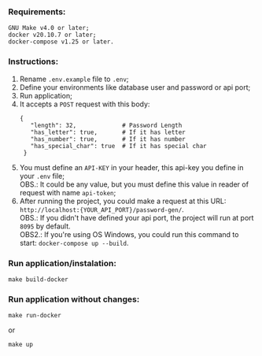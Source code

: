 ### Requirements:
```shell script
GNU Make v4.0 or later;
docker v20.10.7 or later;
docker-compose v1.25 or later.
```
### Instructions:
1. Rename `.env.example` file to `.env`; 
2. Define your environments like database user and password or api port;
3. Run application;
4. It accepts a `POST` request with this body:
   ```shell script
   {
      "length": 32,             # Password Length
      "has_letter": true,       # If it has letter
      "has_number": true,       # If it has number
      "has_special_char": true  # If it has special char
    }
   ```
5. You must define an `API-KEY` in your header, this api-key you define in your `.env` file;<br />
OBS.: It could be any value, but you must define this value in reader of request with name `api-token`;<br />
6. After running the project, you could make a request at this URL: `http://localhost:{YOUR_API_PORT}/password-gen/`.<br />
OBS.: If you didn't have defined your api port, the project will run at port `8095` by default.<br />
OBS2.: If you're using OS Windows, you could run this command to start: `docker-compose up --build`.

### Run application/instalation:
```shell script
make build-docker
```

### Run application without changes:
```shell script
make run-docker
```
or
```shell script
make up
```
